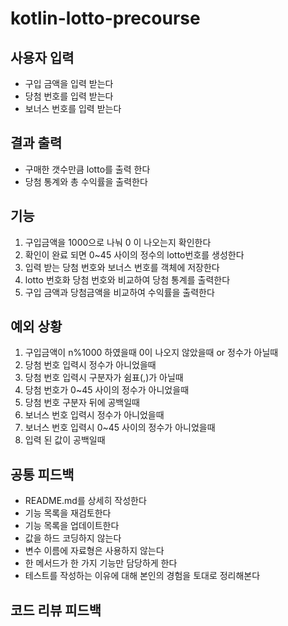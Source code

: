# kotlin-lotto-precourse

## 사용자 입력

- 구입 금액을 입력 받는다
- 당첨 번호를 입력 받는다
- 보너스 번호를 입력 받는다

## 결과 출력

- 구매한 갯수만큼 lotto를 출력 한다
- 당첨 통계와 총 수익률을 출력한다

## 기능

1. 구입금액을 1000으로 나눠 0 이 나오는지 확인한다
2. 확인이 완료 되면 0~45 사이의 정수의 lotto번호를 생성한다
3. 입력 받는 당첨 번호와 보너스 번호를 객체에 저장한다
4. lotto 번호화 당첨 번호와 비교하여 당첨 통계를 출력한다
5. 구입 금액과 당첨금액을 비교하여 수익률을 출력한다

## 예외 상황

1. 구입금액이 n%1000 하였을때 0이 나오지 않았을때 or 정수가 아닐때
2. 당첨 번호 입력시 정수가 아니었을때
3. 당첨 번호 입력시 구분자가 쉼표(,)가 아닐때
4. 당첨 번호가 0~45 사이의 정수가 아니었을때
5. 당첨 번호 구분자 뒤에 공백일때
6. 보너스 번호 입력시 정수가 아니었을때
7. 보너스 번호 입력시 0~45 사이의 정수가 아니었을때
8. 입력 된 값이 공백일때

## 공통 피드백

- README.md를 상세히 작성한다
- 기능 목록을 재검토한다
- 기능 목록을 업데이트한다
- 값을 하드 코딩하지 않는다
- 변수 이름에 자료형은 사용하지 않는다
- 한 메서드가 한 가지 기능만 담당하게 한다
- 테스트를 작성하는 이유에 대해 본인의 경험을 토대로 정리해본다

## 코드 리뷰 피드백

